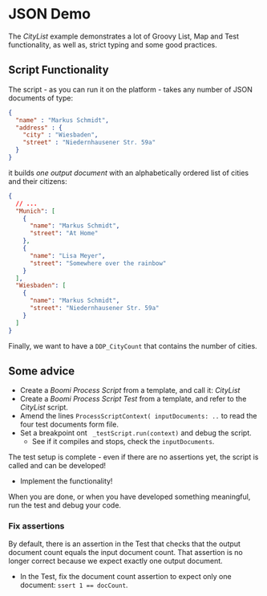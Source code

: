 # JSON Demo

The _CityList_ example demonstrates a lot of Groovy List, Map and Test functionality, as well as, strict typing and some good practices.  

## Script Functionality 

The script - as you can run it on the platform - takes any number of JSON documents of type:

```json
{
  "name" : "Markus Schmidt",
  "address" : {
    "city" : "Wiesbaden",
    "street" : "Niedernhausener Str. 59a"
  }
}
```
 
it builds _one output document_ with an alphabetically ordered list of cities and their citizens:

```json
{
  // ...
  "Munich": [
    {
      "name": "Markus Schmidt",
      "street": "At Home"
    },
    {
      "name": "Lisa Meyer",
      "street": "Somewhere over the rainbow"
    }
  ],
  "Wiesbaden": [
    {
      "name": "Markus Schmidt",
      "street": "Niedernhausener Str. 59a"
    }
  ]
}
```

Finally, we want to have a `DDP_CityCount` that contains the number of cities. 

## Some advice
 
* Create a _Boomi Process Script_ from a template, and call it: _CityList_
* Create a _Boomi Process Script Test_ from a template, and refer to the _CityList_ script.
* Amend the lines `ProcessScriptContext( inputDocuments: ..` to read the four test documents form file.
* Set a breakpoint ont ` _testScript.run(context)` and debug the script.
  * See if it compiles and stops, check the `inputDocuments`.

The test setup is complete - even if there are no assertions yet, the script is called and can be developed!

* Implement the functionality!

When you are done, or when you have developed something meaningful, run the test and debug your code.

### Fix assertions
By default, there is an assertion in the Test that checks that the output document count equals the input document count. That assertion is no longer correct because we expect exactly one output document. 
* In the Test, fix the document count assertion to expect only one document: `ssert 1 == docCount`.
 